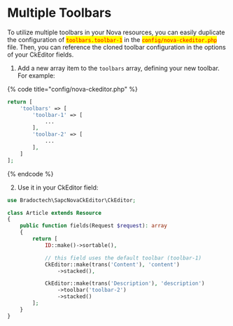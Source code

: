 # Multiple Toolbars

To utilize multiple toolbars in your Nova resources, you can easily duplicate the configuration of <mark style="color:red;">`toolbars.toolbar-1`</mark> in the <mark style="color:red;">`config/nova-ckeditor.php`</mark> file. Then, you can reference the cloned toolbar configuration in the options of your CkEditor fields.

1. Add a new array item to the `toolbars` array, defining your new toolbar. For example:

{% code title="config/nova-ckeditor.php" %}
```php
return [
    'toolbars' => [
        'toolbar-1' => [
            ...
        ],
        'toolbar-2' => [
            ...
        ],   
    ]
];
```
{% endcode %}



2. Use it in your CkEditor field:

```php
use Bradoctech\SapcNovaCkEditor\CkEditor;

class Article extends Resource
{
    public function fields(Request $request): array
    {
        return [
            ID::make()->sortable(),

            // this field uses the default toolbar (toolbar-1)
            CkEditor::make(trans('Content'), 'content')
                ->stacked(),

            CkEditor::make(trans('Description'), 'description')
                ->toolbar('toolbar-2')
                ->stacked()
        ];
    }
}
```
